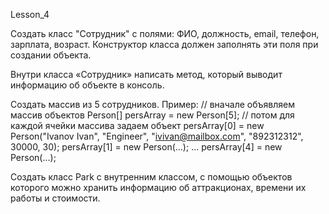 Lesson_4

Создать класс "Сотрудник" с полями: ФИО, должность, email, телефон, зарплата, возраст.
Конструктор класса должен заполнять эти поля при создании объекта.

Внутри класса «Сотрудник» написать метод, который выводит 
информацию об объекте в консоль.

Создать массив из 5 сотрудников.
Пример:
// вначале объявляем массив объектов
Person[] persArray = new Person[5];
// потом для каждой ячейки массива задаем объект
persArray[0] = new Person("Ivanov Ivan", "Engineer",
"ivivan@mailbox.com", "892312312", 30000, 30);
persArray[1] = new Person(...);
...
persArray[4] = new Person(...);


Создать класс Park с внутренним классом, с помощью объектов которого можно хранить информацию об аттракционах, времени их работы и стоимости.